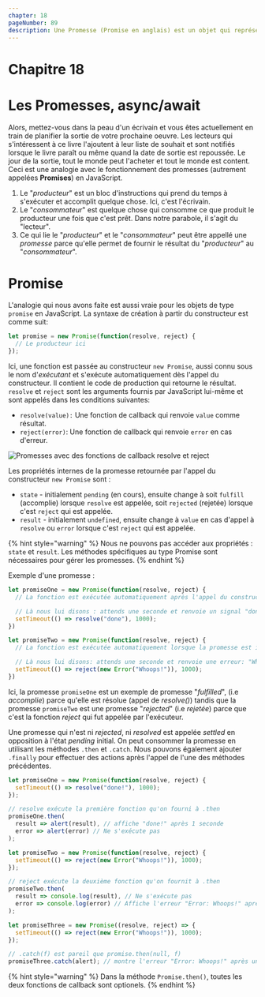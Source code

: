```yaml
---
chapter: 18
pageNumber: 89
description: Une Promesse (Promise en anglais) est un objet qui représente l'achèvement (ou l'échec) d'une tâche asychrone et sa valeur de retour. Les Promesses nous donnent une meilleur struture de gestion des opérations asynchrones telles que les appels réseaux, la lecture des fichiers ou l'interation avec les bases de données.
---
```


# Chapitre 18

# Les Promesses, async/await

Alors, mettez-vous dans la peau d'un écrivain et vous êtes actuellement en train de planifier la sortie de votre prochaine oeuvre. Les lecteurs qui s'intéressent à ce livre l'ajoutent à leur liste de souhait et sont notifiés lorsque le livre paraît ou même quand la date de sortie est repoussée. Le jour de la sortie, tout le monde peut l'acheter et tout le monde est content. Ceci est une analogie avec le fonctionnement des promesses (autrement appelées **Promises**) en JavaScript.

1. Le "_producteur_" est un bloc d'instructions qui prend du temps à s'exécuter et accomplit quelque chose. Ici, c'est l'écrivain.
2. Le "_consommateur_" est quelque chose qui consomme ce que produit le producteur une fois que c'est prêt. Dans notre parabole, il s'agit du "lecteur".
3. Ce qui lie le "_producteur_" et le "_consommateur_" peut être appellé une _promesse_ parce qu'elle permet de fournir le résultat du "_producteur_" au "_consommateur_".

# Promise

L'analogie qui nous avons faite est aussi vraie pour les objets de type `promise` en JavaScript. La syntaxe de création à partir du constructeur est comme suit:

```javascript
let promise = new Promise(function(resolve, reject) {
  // Le producteur ici
});
```

Ici, une fonction est passée au constructeur `new Promise`, aussi connu sous le nom d'_exécutant_ et s'exécute automatiquement dès l'appel du constructeur. Il contient le code de production qui retourne le résultat. `resolve` et `reject` sont les arguments fournis par JavaScript lui-même et sont appelés dans les conditions suivantes:

* `resolve(value):` Une fonction de callback qui renvoie `value` comme résultat.
* `reject(error)`: Une fonction de callback qui renvoie `error` en cas d'erreur.

![Promesses avec des fonctions de callback resolve et reject](../../.gitbook/assets/async_await.png)

Les propriétés internes de la promesse retournée par l'appel du constructeur `new Promise` sont :

* `state` - initialement `pending` (en cours), ensuite change à soit `fulfill` (accomplie) lorsque `resolve` est appelée, soit `rejected` (rejetée) lorsque c'est `reject` qui est appelée.
* `result` - initialement `undefined`, ensuite change à `value` en cas d'appel à `resolve` ou `error` lorsque c'est `reject` qui est appelée.

{% hint style="warning" %}
Nous ne pouvons pas accéder aux propriétés : `state` et `result`. Les méthodes spécifiques au type Promise sont nécessaires pour gérer les promesses.
{% endhint %}

Exemple d'une promesse :

```javascript
let promiseOne = new Promise(function(resolve, reject) {
  // La fonction est exécutée automatiquement après l'appel du constructeur

  // Là nous lui disons : attends une seconde et renvoie un signal "done" comme résultat
  setTimeout(() => resolve("done"), 1000);
})

let promiseTwo = new Promise(function(resolve, reject) {
  // La fonction est exécutée automatiquement lorsque la promesse est initiée (appel du constructeur)

  // Là nous lui disons: attends une seconde et renvoie une erreur: "Whoops!"
  setTimeout(() => reject(new Error("Whoops!")), 1000);
})
```

Ici, la promesse `promiseOne` est un exemple de promesse "_fulfilled_", (i.e _accomplie_) parce qu'elle est résolue (appel de _resolve()_) tandis que la promesse `promiseTwo` est une promesse "_rejected_" (i.e _rejetée_) parce que c'est la fonction _reject_ qui fut appelée par l'exécuteur. 

Une promesse qui n'est ni _rejected_, ni _resolved_ est appelée _settled_ en opposition à l'état _pending_ initial. On peut consommer la promesse en utilisant les méthodes `.then` et `.catch`. Nous pouvons également ajouter `.finally` pour effectuer des actions après l'appel de l'une des méthodes précédentes.

```javascript
let promiseOne = new Promise(function(resolve, reject) {
  setTimeout(() => resolve("done!"), 1000);
});

// resolve exécute la première fonction qu'on fourni à .then
promiseOne.then(
  result => alert(result), // affiche "done!" après 1 seconde
  error => alert(error) // Ne s'exécute pas
);

let promiseTwo = new Promise(function(resolve, reject) {
  setTimeout(() => reject(new Error("Whoops!")), 1000);
});

// reject exécute la deuxième fonction qu'on fournit à .then
promiseTwo.then(
  result => console.log(result), // Ne s'exécute pas
  error => console.log(error) // Affiche l'erreur "Error: Whoops!" après une seconde
);

let promiseThree = new Promise((resolve, reject) => {
  setTimeout(() => reject(new Error("Whoops!")), 1000);
});

// .catch(f) est pareil que promise.then(null, f)
promiseThree.catch(alert); // montre l'erreur "Error: Whoops!" après une seconde
```

{% hint style="warning" %}
Dans la méthode `Promise.then()`, toutes les deux fonctions de callback sont optionels.
{% endhint %}
